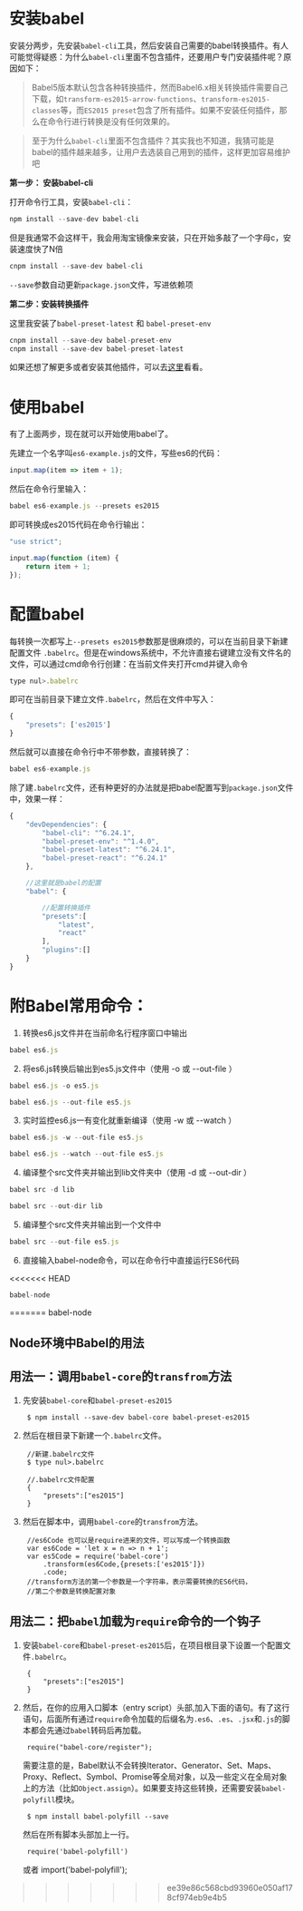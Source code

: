# 安装babel

安装分两步，先安装`babel-cli`工具，然后安装自己需要的babel转换插件。有人可能觉得疑惑：为什么`babel-cli`里面不包含插件，还要用户专门安装插件呢？原因如下：

> Babel5版本默认包含各种转换插件，然而Babel6.x相关转换插件需要自己下载，如`transform-es2015-arrow-functions`、`transform-es2015-classes`等，而`ES2015 preset`包含了所有插件。如果不安装任何插件，那么在命令行进行转换是没有任何效果的。

> 至于为什么`babel-cli`里面不包含插件？其实我也不知道，我猜可能是babel的插件越来越多，让用户去选装自己用到的插件，这样更加容易维护吧


**第一步： 安装babel-cli**

打开命令行工具，安装`babel-cli`：

```javascript
npm install --save-dev babel-cli
```

但是我通常不会这样干，我会用淘宝镜像来安装，只在开始多敲了一个字母c，安装速度快了N倍

```javascript
cnpm install --save-dev babel-cli
```

`--save`参数自动更新`package.json`文件，写进依赖项

**第二步：安装转换插件**

这里我安装了`babel-preset-latest` 和 `babel-preset-env`

```javascript
cnpm install --save-dev babel-preset-env
cnpm install --save-dev babel-preset-latest
```

如果还想了解更多或者安装其他插件，可以去[这里](https://babeljs.io/docs/plugins/)看看。

# 使用babel

有了上面两步，现在就可以开始使用babel了。

先建立一个名字叫`es6-example.js`的文件，写些es6的代码：

```javascript
input.map(item => item + 1);
```
	
然后在命令行里输入：

```javascript
babel es6-example.js --presets es2015
```

即可转换成es2015代码在命令行输出：

```javascript
"use strict";

input.map(function (item) {
	return item + 1;
});
```


# 配置babel

每转换一次都写上`--presets es2015`参数那是很麻烦的，可以在当前目录下新建配置文件 `.babelrc`。但是在windows系统中，不允许直接右键建立没有文件名的文件，可以通过cmd命令行创建：在当前文件夹打开cmd并键入命令

```javascript
type nul>.babelrc
```

即可在当前目录下建立文件`.babelrc`，然后在文件中写入：

```javascript
{
	"presets": ['es2015']
}
```

然后就可以直接在命令行中不带参数，直接转换了：

```javascript
babel es6-example.js
```

除了建`.babelrc`文件，还有种更好的办法就是把babel配置写到`package.json`文件中，效果一样：

```javascript
{
	"devDependencies": {
		"babel-cli": "^6.24.1",
		"babel-preset-env": "^1.4.0",
		"babel-preset-latest": "^6.24.1",
		"babel-preset-react": "^6.24.1"
	},

	//这里就是babel的配置
	"babel": {

		//配置转换插件
		"presets":[
			"latest",
			"react"
		],
		"plugins":[]	
	}
}
```


	
# 附Babel常用命令：



1. 转换es6.js文件并在当前命名行程序窗口中输出

```javascript
babel es6.js
```
 

2. 将es6.js转换后输出到es5.js文件中（使用 -o 或 --out-file ）

```javascript
babel es6.js -o es5.js 

babel es6.js --out-file es5.js
```
 

3. 实时监控es6.js一有变化就重新编译（使用 -w 或 --watch ）

```javascript
babel es6.js -w --out-file es5.js

babel es6.js --watch --out-file es5.js
```
 

4. 编译整个src文件夹并输出到lib文件夹中（使用 -d 或 --out-dir ）

```javascript
babel src -d lib

babel src --out-dir lib
```
 

5. 编译整个src文件夹并输出到一个文件中

```javascript
babel src --out-file es5.js
```
 

6. 直接输入babel-node命令，可以在命令行中直接运行ES6代码

<<<<<<< HEAD
```javascript
babel-node 
```
=======
		babel-node


## Node环境中Babel的用法

## 用法一：调用`babel-core`的`transfrom`方法


1. 先安装`babel-core`和`babel-preset-es2015`

		$ npm install --save-dev babel-core babel-preset-es2015
 

2. 然后在根目录下新建一个`.babelrc`文件。

		//新建.babelrc文件
		$ type nul>.babelrc
		
		//.babelrc文件配置
		{
			"presets":["es2015"]
		} 
		
3. 然后在脚本中，调用`babel-core`的`transfrom`方法。
		
		//es6Code 也可以是require进来的文件，可以写成一个转换函数
		var es6Code = 'let x = n => n + 1';
		var es5Code = require('babel-core')
			.transform(es6Code,{presets:['es2015']})
			.code;
		//transform方法的第一个参数是一个字符串，表示需要转换的ES6代码，
		//第二个参数是转换配置对象



## 用法二：把`babel`加载为`require`命令的一个钩子

1. 安装`babel-core`和`babel-preset-es2015`后，在项目根目录下设置一个配置文件`.babelrc`。

		{
			"presets":["es2015"]
		} 


2. 然后，在你的应用入口脚本（entry script）头部,加入下面的语句。有了这行语句，后面所有通过`require`命令加载的后缀名为`.es6`、`.es`、`.jsx`和`.js`的脚本都会先通过`babel`转码后再加载。
		
		require("babel-core/register");



	需要注意的是，Babel默认不会转换Iterator、Generator、Set、Maps、Proxy、Reflect、Symbol、Promise等全局对象，以及一些定义在全局对象上的方法（比如`Object.assign`）。如果要支持这些转换，还需要安装`babel-polyfill`模块。

		$ npm install babel-polyfill --save

	然后在所有脚本头部加上一行。

		require('babel-polyfill')
	或者
		import('babel-polyfill');

>>>>>>> ee39e86c568cbd93960e050af178cf974eb9e4b5
